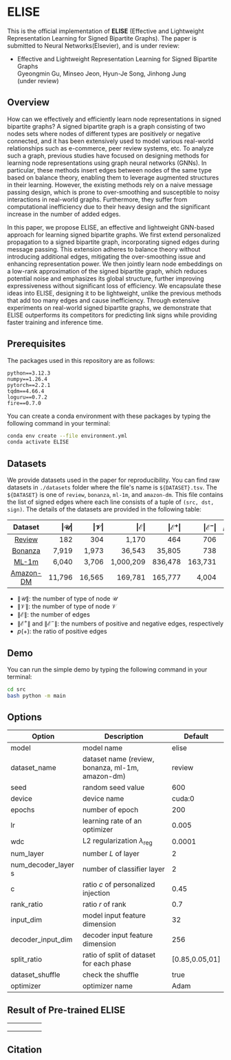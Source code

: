 # ELISE
This is the official implementation of **ELISE** (Effective and Lightweight Representation Learning for Signed Bipartite Graphs). 
The paper is submitted to Neural Networks(Elsevier), and is under review:

* Effective and Lightweight Representation Learning for Signed Bipartite Graphs <br/>
  Gyeongmin Gu, Minseo Jeon, Hyun-Je Song, Jinhong Jung<br/>(under review)


## Overview
How can we effectively and efficiently learn node representations in signed bipartite graphs? A signed bipartite graph is a graph consisting of two nodes sets where nodes of different types are positively or negative connected, and it has been extensively used to model various real-world relationships such as e-commerce, peer review systems, etc. To analyze such a graph, previous studies have focused on designing methods for learning node representations using graph neural networks (GNNs). In particular, these methods insert edges between nodes of the same type based on balance theory, enabling them to leverage augmented structures in their learning. However, the existing methods rely on a naive message passing design, which is prone to over-smoothing and susceptible to noisy interactions in real-world graphs. Furthermore, they suffer from computational inefficiency due to their heavy design and the significant increase in the number of added edges.

In this paper, we propose ELISE, an effective and lightweight GNN-based approach for learning signed bipartite graphs. We first extend personalized propagation to a signed bipartite graph, incorporating signed edges during message passing. This extension adheres to balance theory without introducing additional edges, mitigating the over-smoothing issue and enhancing representation power. We then jointly learn node embeddings on a low-rank approximation of the signed bipartite graph, which reduces potential noise and emphasizes its global structure, further improving expressiveness without significant loss of efficiency. We encapsulate these ideas into ELISE, designing it to be lightweight, unlike the previous methods that add too many edges and cause inefficiency. Through extensive experiments on real-world signed bipartite graphs, we demonstrate that ELISE outperforms its competitors for predicting link signs while providing faster training and inference time.

## Prerequisites

The packages used in this repository are as follows:
```
python==3.12.3
numpy==1.26.4
pytorch==2.2.1
tqdm==4.66.4
loguru==0.7.2
fire==0.7.0
```

You can create a conda environment with these packages by typing the following command in your terminal:
```bash
conda env create --file environment.yml
conda activate ELISE
```

## Datasets 
We provide datasets used in the paper for reproducibility. 
You can find raw datasets in `./datasets` folder where the file's name is `${DATASET}.tsv`. 
The `${DATASET}` is one of `review`, `bonanza`,  `ml-1m`, and `amazon-dm`.
This file contains the list of signed edges where each line consists of a tuple of `(src, dst, sign)`.
The details of the datasets are provided in the following table:

| **Dataset**                                    | **$\|\mathcal{U}\|$** | **$\|\mathcal{V}\|$** | **$\|\mathcal{E}\|$** | **$\|\mathcal{E}^{+}\|$** | **$\|\mathcal{E}^{-}\|$** | **$p$(+)%** |
|:----------------------------------------------:|----------------------:|----------------------:|----------------------:|-------------------------:|-------------------------:|------------:|
| [Review](https://snap.stanford.edu/data/soc-sign-bitcoin-alpha.html)  |                   182 |                   304 |                 1,170 |                     464 |                     706 |        40.3 |
| [Bonanza](https://snap.stanford.edu/data/soc-sign-bitcoin-otc.html)   |                 7,919 |                 1,973 |                36,543 |                  35,805 |                     738 |        98.0 |
| [ML-1m](https://snap.stanford.edu/data/wiki-RfA.html)                |                 6,040 |                 3,706 |             1,000,209 |                 836,478 |                 163,731 |        83.6 |
| [Amazon-DM](http://konect.cc/networks/slashdot-zoo)                  |                11,796 |                16,565 |               169,781 |                 165,777 |                   4,004 |        97.6 |
* $\|\mathcal{U}\|$: the number of type of node $\mathcal{U}$  
* $\|\mathcal{V}\|$: the number of type of node $\mathcal{V}$  
* $\|\mathcal{E}\|$: the number of edges  
* $\|\mathcal{E}^{+}\|$ and $\|\mathcal{E}^{-}\|$: the numbers of positive and negative edges, respectively  
* $p$(+): the ratio of positive edges  

## Demo
You can run the simple demo by typing the following command in your terminal:
```bash
cd src
bash python -m main
```

## Options

| Option              | Description                                      | Default        |
| ------------------- | ------------------------------------------------ | -------------- |
| model               | model name                                       | elise          |
| dataset_name        | dataset name (review, bonanza, ml-1m, amazon-dm) | review         |
| seed                | random seed value                                | 600            |
| device              | device name                                      | cuda:0         |
| epochs              | number of epoch                                  | 200            |
| lr                  | learning rate of an optimizer                    | 0.005          |
| wdc                 | L2 regularization $\lambda_{\text{reg}}$         | 0.0001         |
| num_layer           | number $L$ of layer                              | 2              |
| num_decoder_layer s | number of classifier layer                       | 2              |
| c                   | ratio $c$ of personalized injection              | 0.45           |
| rank_ratio          | ratio $r$ of rank                                | 0.7            |
| input_dim           | model input feature dimension                    | 32             |
| decoder_input_dim   | decoder input feature dimension                  | 256            |
| split_ratio         | ratio of split of dataset for each phase         | [0.85,0.05,01] |
| dataset_shuffle     | check the shuffle                                | true           |
| optimizer           | optimizer name                                   | Adam           |

## Result of Pre-trained ELISE

|      |      |      |      |      |
| ---- | ---- | ---- | ---- | ---- |
|      |      |      |      |      |
|      |      |      |      |      |
|      |      |      |      |      |



## Citation

```javascript

```

